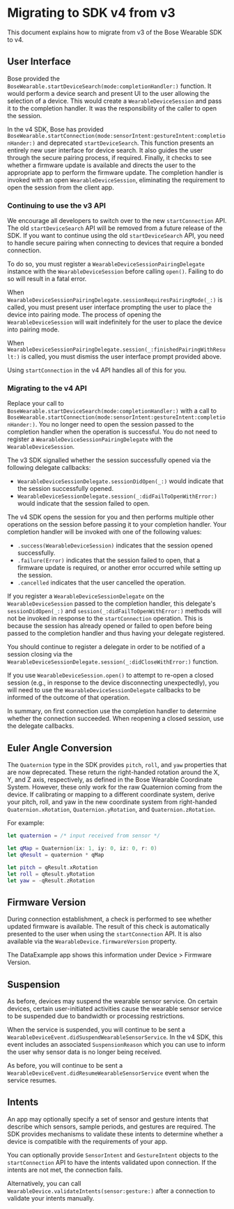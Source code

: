 # Migrating to SDK v4 from v3

This document explains how to migrate from v3 of the Bose Wearable SDK to v4.

## User Interface

Bose provided the `BoseWearable.startDeviceSearch(mode:completionHandler:)` function. It would perform a device search and present UI to the user allowing the selection of a device. This would create a `WearableDeviceSession` and pass it to the completion handler. It was the responsibility of the caller to open the session.

In the v4 SDK, Bose has provided `BoseWearable.startConnection(mode:sensorIntent:gestureIntent:completionHander:)` and deprecated `startDeviceSearch`. This function presents an entirely new user interface for device search. It also guides the user through the secure pairing process, if required. Finally, it checks to see whether a firmware update is available and directs the user to the appropriate app to perform the firmware update. The completion handler is invoked with an open `WearableDeviceSession`, eliminating the requirement to open the session from the client app.

### Continuing to use the v3 API

We encourage all developers to switch over to the new `startConnection` API. The old `startDeviceSearch` API will be removed from a future release of the SDK. If you want to continue using the old `startDeviceSearch` API, you need to handle secure pairing when connecting to devices that require a bonded connection.

To do so, you must register a `WearableDeviceSessionPairingDelegate` instance with the `WearableDeviceSession` before calling `open()`. Failing to do so will result in a fatal error.

When `WearableDeviceSessionPairingDelegate.sessionRequiresPairingMode(_:)` is called, you must present user interface prompting the user to place the device into pairing mode. The process of opening the `WearableDeviceSession` will wait indefinitely for the user to place the device into pairing mode.

When `WearableDeviceSessionPairingDelegate.session(_:finishedPairingWithResult:)` is called, you must dismiss the user interface prompt provided above.

Using `startConnection` in the v4 API handles all of this for you.

### Migrating to the v4 API

Replace your call to `BoseWearable.startDeviceSearch(mode:completionHandler:)` with a call to `BoseWearable.startConnection(mode:sensorIntent:gestureIntent:completionHander:)`. You no longer need to open the session passed to the completion handler when the operation is successful. You do not need to register a `WearableDeviceSessionPairingDelegate` with the `WearableDeviceSession`.

The v3 SDK signalled whether the session successfully opened via the following delegate callbacks:

- `WearableDeviceSessionDelegate.sessionDidOpen(_:)` would indicate that the session successfully opened.
- `WearableDeviceSessionDelegate.session(_:didFailToOpenWithError:)` would indicate that the session failed to open.

The v4 SDK opens the session for you and then performs multiple other operations on the session before passing it to your completion handler. Your completion handler will be invoked with one of the following values:

- `.success(WearableDeviceSession)` indicates that the session opened successfully.
- `.failure(Error)` indicates that the session failed to open, that a firmware update is required, or another error occurred while setting up the session.
- `.cancelled` indicates that the user cancelled the operation.

If you register a `WearableDeviceSessionDelegate` on the `WearableDeviceSession` passed to the completion handler, this delegate's `sessionDidOpen(_:)` and `session(_:didFailToOpenWithError:)` methods will not be invoked in response to the `startConnection` operation. This is because the session has already opened or failed to open before being passed to the completion handler and thus having your delegate registered.

You should continue to register a delegate in order to be notified of a session closing via the `WearableDeviceSessionDelegate.session(_:didCloseWithError:)` function.

If you use `WearableDeviceSession.open()` to attempt to re-open a closed session (e.g., in response to the device disconnecting unexpectedly), you will need to use the `WearableDeviceSessionDelegate` callbacks to be informed of the outcome of that operation.

In summary, on first connection use the completion handler to determine whether the connection succeeded. When reopening a closed session, use the delegate callbacks.

## Euler Angle Conversion

The `Quaternion` type in the SDK provides `pitch`, `roll`, and `yaw` properties that are now deprecated. These return the right-handed rotation around the X, Y, and Z axis, respectively, as defined in the Bose Wearable Coordinate System. However, these only work for the raw Quaternion coming from the device. If calibrating or mapping to a different coordinate system, derive your pitch, roll, and yaw in the new coordinate system from right-handed `Quaternion.xRotation`, `Quaternion.yRotation`, and `Quaternion.zRotation`.

For example:

```swift
let quaternion = /* input received from sensor */

let qMap = Quaternion(ix: 1, iy: 0, iz: 0, r: 0)
let qResult = quaternion * qMap

let pitch = qResult.xRotation
let roll = qResult.yRotation
let yaw = -qResult.zRotation
```

## Firmware Version

During connection establishment, a check is performed to see whether updated firmware is available. The result of this check is automatically presented to the user when using the `startConnection` API. It is also available via the `WearableDevice.firmwareVersion` property.

The DataExample app shows this information under Device > Firmware Version.

## Suspension

As before, devices may suspend the wearable sensor service. On certain devices, certain user-initiated activities cause the wearable sensor service to be suspended due to bandwidth or processing restrictions.

When the service is suspended, you will continue to be sent a `WearableDeviceEvent.didSuspendWearableSensorService`. In the v4 SDK, this event includes an associated `SuspensionReason` which you can use to inform the user why sensor data is no longer being received.

As before, you will continue to be sent a `WearableDeviceEvent.didResumeWearableSensorService` event when the service resumes.

## Intents

An app may optionally specify a set of sensor and gesture intents that describe which sensors, sample periods, and gestures are required. The SDK provides mechanisms to validate these intents to determine whether a device is compatible with the requirements of your app.

You can optionally provide `SensorIntent` and `GestureIntent` objects to the `startConnection` API to have the intents validated upon connection. If the intents are not met, the connection fails.

Alternatively, you can call `WearableDevice.validateIntents(sensor:gesture:)` after a connection to validate your intents manually.
